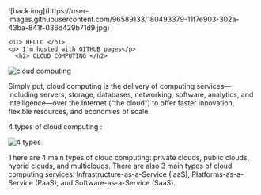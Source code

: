 <!DOCTYPE html>
<html>
  <head>
<style>
n {
  background-image: url('![image](https://user-images.githubusercontent.com/96589133/180493759-9193e201-21e2-46fb-846c-ef69dd8bede7.png)
');
}
  </n>
</style>
</head>
  <body>![back img](https://user-images.githubusercontent.com/96589133/180493379-11f7e903-302a-43ba-841f-036d429b71d9.jpg)

    <h1> HELLO </h1>
    <p> I'm hosted with GITHUB pages</p>
      <h2> CLOUD COMPUTING </h2>
 <img src="https://user-images.githubusercontent.com/96589133/180482720-05f5fd61-6b48-4f4f-b992-a8168c315e37.png" alt="cloud computing">

  <r> Simply put, cloud computing is the delivery of computing services—including servers, storage, databases, networking, software, analytics, and intelligence—over the Internet (“the cloud”) to offer faster innovation, flexible resources, and economies of scale.</r>
 
  <m>4 types of cloud computing :</m>
    
  <img src="https://user-images.githubusercontent.com/96589133/180485299-3605ecb4-9ecd-4133-9ca3-f32b6ba3c404.png" alt="4 types">

<c>There are 4 main types of cloud computing: private clouds, public clouds, hybrid clouds, and multiclouds. There are also 3 main types of cloud computing services: Infrastructure-as-a-Service (IaaS), Platforms-as-a-Service (PaaS), and Software-as-a-Service (SaaS).</c>
  </body>
  </html>

